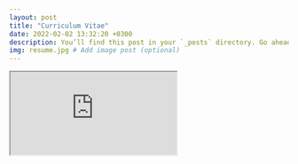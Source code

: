 ```yaml
---
layout: post
title: "Curriculum Vitae"
date: 2022-02-02 13:32:20 +0300
description: You’ll find this post in your `_posts` directory. Go ahead and edit it and re-build the site to see your changes. # Add post description (optional)
img: resume.jpg # Add image post (optional)
---
```


<iframe src = "https://github.com/Zahidul-Hasan/zahidul-hasan.github.io/tree/master/assets/pdfs"> resume </iframe>
